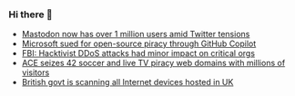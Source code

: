 ### Hi there 👋

<!--START_SECTION:feed-->
* [Mastodon now has over 1 million users amid Twitter tensions](https://www.bleepingcomputer.com/news/technology/mastodon-now-has-over-1-million-users-amid-twitter-tensions/)
* [Microsoft sued for open-source piracy through GitHub Copilot](https://www.bleepingcomputer.com/news/security/microsoft-sued-for-open-source-piracy-through-github-copilot/)
* [FBI: Hacktivist DDoS attacks had minor impact on critical orgs](https://www.bleepingcomputer.com/news/security/fbi-hacktivist-ddos-attacks-had-minor-impact-on-critical-orgs/)
* [ACE seizes 42 soccer and live TV piracy web domains with millions of visitors](https://www.bleepingcomputer.com/news/technology/ace-seizes-42-soccer-and-live-tv-piracy-web-domains-with-millions-of-visitors/)
* [British govt is scanning all Internet devices hosted in UK](https://www.bleepingcomputer.com/news/security/british-govt-is-scanning-all-internet-devices-hosted-in-uk/)
<!--END_SECTION:feed-->

<!--
**frankenk/frankenk** is a ✨ _special_ ✨ repository because its `README.md` (this file) appears on your GitHub profile.

Here are some ideas to get you started:

- 🔭 I’m currently working on ...
- 🌱 I’m currently learning ...
- 👯 I’m looking to collaborate on ...
- 🤔 I’m looking for help with ...
- 💬 Ask me about ...
- 📫 How to reach me: ...
- 😄 Pronouns: ...
- ⚡ Fun fact: ...
-->



